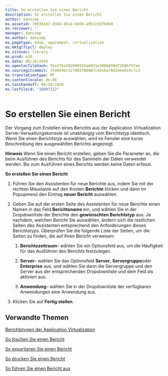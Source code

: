 ```yaml
---
title: So erstellen Sie einen Bericht
description: So erstellen Sie einen Bericht
author: dansimp
ms.assetid: 70938167-d3b9-45ce-b459-a953c93769b0
ms.reviewer: ''
manager: dansimp
ms.author: dansimp
ms.pagetype: mdop, appcompat, virtualization
ms.mktglfcycl: deploy
ms.sitesec: library
ms.prod: w10
ms.date: 06/16/2016
ms.openlocfilehash: 92e2fbe592696563ab031e386b698df268bf57ae
ms.sourcegitcommit: 354664bc527d93f80687cd2eba70d1eea024c7c3
ms.translationtype: MT
ms.contentlocale: de-DE
ms.lasthandoff: 06/26/2020
ms.locfileid: "10807212"
---
```

# So erstellen Sie einen Bericht


Der Vorgang zum Erstellen eines Berichts aus der Application Virtualization Server-Verwaltungskonsole ist unabhängig vom Berichtstyp identisch. Wenn Sie einen Berichtstyp auswählen, wird im Fenster eine kurze Beschreibung des ausgewählten Berichts angezeigt.

**Hinweis**  Wenn Sie einen Bericht erstellen, geben Sie die Parameter an, die beim Ausführen des Berichts für das Sammeln der Daten verwendet werden. Bis zum Ausführen eines Berichts werden keine Daten erfasst.

 

**So erstellen Sie einen Bericht**

1.  Führen Sie den Assistenten für neue Berichte aus, indem Sie mit der rechten Maustaste auf den Knoten **Berichte** klicken und dann im Popupmenü den Eintrag **neuer Bericht** auswählen.

2.  Geben Sie auf der ersten Seite des Assistenten für neue Berichte einen Namen in das Feld **Berichtsname** ein, und wählen Sie in der Dropdownliste der Berichte den **gewünschten Berichtstyp** aus. Je nachdem, welchen Bericht Sie auswählen, ändern sich die restlichen Seiten des Assistenten entsprechend den Anforderungen dieses Berichtstyps. Überprüfen Sie die folgende Liste der Seiten, um die Seiten zu finden, die auf Ihren Bericht verweisen:

    1.  **Berichtszeitraum**– wählen Sie ein Optionsfeld aus, um die Häufigkeit für das Ausführen des Berichts festzulegen.

    2.  **Server**– wählen Sie das Optionsfeld **Server**, **Servergruppe**oder **Enterprise** aus, und wählen Sie dann die Servergruppe und den Server aus der entsprechenden Dropdownliste und dem Feld als aktiviert aus.

    3.  **Anwendung**– wählen Sie in der Dropdownliste der verfügbaren Anwendungen eine Anwendung aus.

3.  Klicken Sie auf **Fertig stellen**.

## Verwandte Themen


[Berichtstypen der Application Virtualization](application-virtualization-report-types.md)

[So löschen Sie einen Bericht](how-to-delete-a-reportserver.md)

[So exportieren Sie einen Bericht](how-to-export-a-reportserver.md)

[So drucken Sie einen Bericht](how-to-print-a-reportserver.md)

[So führen Sie einen Bericht aus](how-to-run-a-reportserver.md)

 

 





